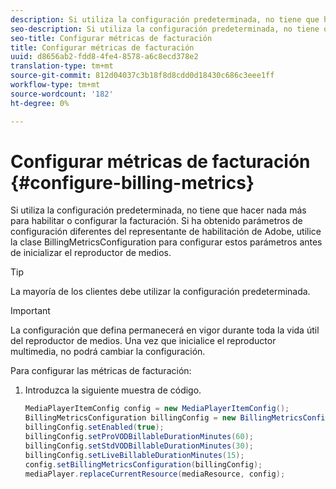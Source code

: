 ```yaml
---
description: Si utiliza la configuración predeterminada, no tiene que hacer nada más para habilitar o configurar la facturación. Si ha obtenido parámetros de configuración diferentes del representante de habilitación de Adobe, utilice la clase BillingMetricsConfiguration para configurar estos parámetros antes de inicializar el reproductor de medios.
seo-description: Si utiliza la configuración predeterminada, no tiene que hacer nada más para habilitar o configurar la facturación. Si ha obtenido parámetros de configuración diferentes del representante de habilitación de Adobe, utilice la clase BillingMetricsConfiguration para configurar estos parámetros antes de inicializar el reproductor de medios.
seo-title: Configurar métricas de facturación
title: Configurar métricas de facturación
uuid: d8656ab2-fdd8-4fe4-8578-a6c8ecd378e2
translation-type: tm+mt
source-git-commit: 812d04037c3b18f8d8cdd0d18430c686c3eee1ff
workflow-type: tm+mt
source-wordcount: '182'
ht-degree: 0%

---
```



# Configurar métricas de facturación {#configure-billing-metrics}

Si utiliza la configuración predeterminada, no tiene que hacer nada más para habilitar o configurar la facturación. Si ha obtenido parámetros de configuración diferentes del representante de habilitación de Adobe, utilice la clase BillingMetricsConfiguration para configurar estos parámetros antes de inicializar el reproductor de medios.

>[!TIP]
>
>La mayoría de los clientes debe utilizar la configuración predeterminada.

>[!IMPORTANT]
>
>La configuración que defina permanecerá en vigor durante toda la vida útil del reproductor de medios. Una vez que inicialice el reproductor multimedia, no podrá cambiar la configuración.

Para configurar las métricas de facturación:

1. Introduzca la siguiente muestra de código.

   ```java
   MediaPlayerItemConfig config = new MediaPlayerItemConfig(); 
   BillingMetricsConfiguration billingConfig = new BillingMetricsConfiguration(); 
   billingConfig.setEnabled(true); 
   billingConfig.setProVODBillableDurationMinutes(60); 
   billingConfig.setStdVODBillableDurationMinutes(30); 
   billingConfig.setLiveBillableDurationMinutes(15); 
   config.setBillingMetricsConfiguration(billingConfig); 
   mediaPlayer.replaceCurrentResource(mediaResource, config);
   ```

